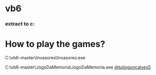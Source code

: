 # vb6
### extract to c:

# How to play the games?
C:\vb6-master\Invasores\Invasores.exe

C:\vb6-master\JogoDaMemoria\JogoDaMemoria.exe
<span class="glyphsSpriteApp_instagram__outline__24__grey_9 u-__7" aria-label="Instagram"></span>
[@tuliogoncalves5](https://www.instagram.com/tuliogoncalves5/)
